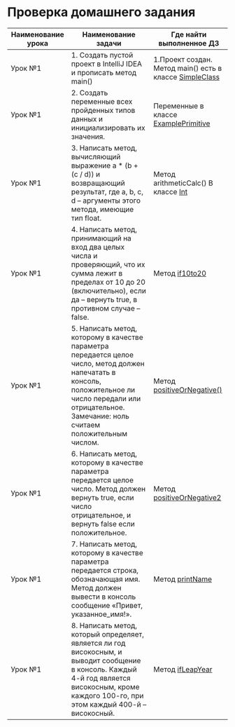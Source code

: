 # Проверка домашнего задания

Наименование урока | Наименование задачи | Где найти выполненное ДЗ
--------|------|-------
Урок №1 | 1. Создать пустой проект в IntelliJ IDEA и прописать метод main() | 1.Проект создан. Метод main() есть в классе [SimpleClass](https://github.com/panarik/JavaLesson/blob/master/src/com/github/panarik/javaLesson/main/SimpleClass.java)
Урок №1 | 2. Создать переменные всех пройденных типов данных и инициализировать их значения. | Переменные в классе [ExamplePrimitive](https://github.com/panarik/JavaLesson/blob/master/src/com/github/panarik/javaLesson/values/primitive/ExamplePrimitive.java)
Урок №1 | 3. Написать метод, вычисляющий выражение a * (b + (c / d)) и возвращающий результат, где a, b, c, d – аргументы этого метода, имеющие тип float. | Метод arithmeticCalc() В классе [Int](https://github.com/panarik/JavaLesson/blob/master/src/com/github/panarik/javaLesson/values/primitive/arithmetic/Int.java)
Урок №1 | 4. Написать метод, принимающий на вход два целых числа и проверяющий, что их сумма лежит в пределах от 10 до 20 (включительно), если да – вернуть true, в противном случае – false. | Метод [if10to20](https://github.com/panarik/JavaLesson/blob/master/src/com/github/panarik/javaLesson/operator/IfSum.java)
Урок №1 | 5. Написать метод, которому в качестве параметра передается целое число, метод должен напечатать в консоль, положительное ли число передали или отрицательное. Замечание: ноль считаем положительным числом. | Метод [positiveOrNegative()](https://github.com/panarik/JavaLesson/blob/master/src/com/github/panarik/javaLesson/operator/IfOne.java)
Урок №1 | 6. Написать метод, которому в качестве параметра передается целое число. Метод должен вернуть true, если число отрицательное, и вернуть false если положительное. | Метод [positiveOrNegative2](https://github.com/panarik/JavaLesson/blob/master/src/com/github/panarik/javaLesson/operator/IfOne.java)
Урок №1 | 7. Написать метод, которому в качестве параметра передается строка, обозначающая имя. Метод должен вывести в консоль сообщение «Привет, указанное_имя!». | Метод [printName](https://github.com/panarik/JavaLesson/blob/master/src/com/github/panarik/javaLesson/method/CallMethod.java#L51)
Урок №1 | 8. Написать метод, который определяет, является ли год високосным, и выводит сообщение в консоль. Каждый 4-й год является високосным, кроме каждого 100-го, при этом каждый 400-й – високосный. | Метод [ifLeapYear](https://github.com/panarik/JavaLesson/blob/master/src/com/github/panarik/javaLesson/values/primitive/arithmetic/Int.java#L31)

